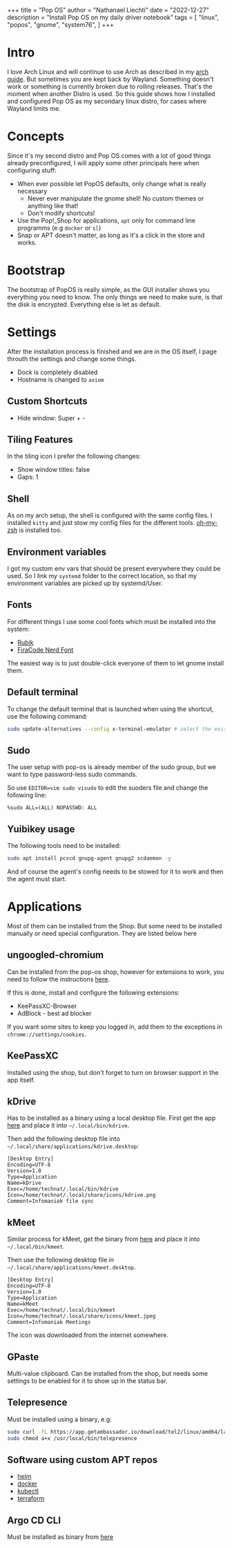 +++
title = "Pop OS"
author = "Nathanael Liechti"
date = "2022-12-27"
description = "Install Pop OS on my daily driver notebook"
tags = [
  "linux",
  "popos",
  "gnome",
  "system76",
]
+++

# Intro

I love Arch Linux and will continue to use Arch as described in my [arch guide](./arch.md). But sometimes you are kept back by Wayland. Something doesn't work or something is currently broken due to rolling releases. That's the moment when another Distro is used. So this guide shows how I installed and configured Pop OS as my secondary linux distro, for cases where Wayland limits me.

# Concepts

Since it's my second distro and Pop OS comes with a lot of good things already preconfigured, I will apply some other principals here when configuring stuff:

- When ever possible let PopOS defaults, only change what is really necessary
  - Never ever manipulate the gnome shell! No custom themes or anything like that!
  - Don't modify shortcuts!
- Use the Pop!_Shop for applications, `apt` only for command line programms (e.g `docker` or `sl`)
- Snap or APT doesn't matter, as long as it's a click in the store and works.

# Bootstrap

The bootstrap of PopOS is really simple, as the GUI installer shows you everything you need to know. The only things we need to make sure, is that the disk is encrypted. Everything else is let as default.

# Settings

After the installation process is finished and we are in the OS itself, I page throuth the settings and change some things.

- Dock is completely disabled
- Hostname is changed to `axiom`

## Custom Shortcuts

- Hide window: Super + -

## Tiling Features

In the tiling icon I prefer the following changes:

- Show window titles: false
- Gaps: 1

## Shell

As on my arch setup, the shell is configured with the same config files. I installed `kitty` and just stow my config files for the different tools. [oh-my-zsh](https://ohmyz.sh/) is installed too.

## Environment variables

I got my custom env vars that should be present everywhere they could be used. So I link my `systemd` folder to the correct location, so that my environment variables are picked up by systemd/User.

## Fonts

For different things I use some cool fonts which must be installed into the system:

- [Rubik](https://www.1001freefonts.com/rubik.font)
- [FiraCode Nerd Font](https://www.nerdfonts.com/font-downloads)

The easiest way is to just double-click everyone of them to let gnome install them.

## Default terminal

To change the default terminal that is launched when using the shortcut, use the following command:

```bash
sudo update-alternatives --config x-terminal-emulator # select the existing number
```

## Sudo

The user setup with pop-os is already member of the sudo group, but we want to type password-less sudo commands.

So use `EDITOR=vim sudo visudo` to edit the suoders file and change the following line:

```
%sudo ALL=(ALL) NOPASSWD: ALL
```

## Yuibikey usage

The following tools need to be installed:

```bash
sudo apt install pcscd gnupg-agent gnupg2 scdaemon -y
```

And of course the agent's config needs to be stowed for it to work and then the agent must start.

# Applications

Most of them can be installed from the Shop. But some need to be installed manually or need special configuration. They are listed below here

## ungoogled-chromium

Can be installed from the pop-os shop, however for extensions to work, you need to follow the instructions [here](https://github.com/NeverDecaf/chromium-web-store).

If this is done, install and configure the following extensions:

- KeePassXC-Browser
- AdBlock - best ad blocker

If you want some sites to keep you logged in, add them to the exceptions in `chrome://settings/cookies`.

## KeePassXC

Installed using the shop, but don't forget to turn on browser support in the app itself.

## kDrive

Has to be installed as a binary using a local desktop file. First get the app [here](https://www.infomaniak.com/en/apps/download-kdrive) and place it into `~/.local/bin/kdrive`.

Then add the following desktop file into `~/.local/share/applications/kdrive.desktop`:

```
[Desktop Entry]
Encoding=UTF-8
Version=1.0
Type=Application
Name=kDrive
Exec=/home/technat/.local/bin/kdrive
Icon=/home/technat/.local/share/icons/kdrive.png
Comment=Infomaniak file sync
```

## kMeet

Similar process for kMeet, get the binary from [here](https://www.infomaniak.com/en/apps/download-kmeet) and place it into `~/.local/bin/kmeet`.

Then use the following desktop file in `~/.local/share/applications/kmeet.desktop`.

```
[Desktop Entry]
Encoding=UTF-8
Version=1.0
Type=Application
Name=kMeet
Exec=/home/technat/.local/bin/kmeet
Icon=/home/technat/.local/share/icons/kmeet.jpeg
Comment=Infomaniak Meetings
```

The icon was downloaded from the internet somewhere.

## GPaste

Multi-value clipboard. Can be installed from the shop, but needs some settings to be enabled for it to show up in the status bar.

## Telepresence

Must be installed using a binary, e.g:

```bash
sudo curl -fL https://app.getambassador.io/download/tel2/linux/amd64/latest/telepresence -o /usr/local/bin/telepresence
sudo chmod a+x /usr/local/bin/telepresence
```

## Software using custom APT repos

- [helm](https://helm.sh/docs/intro/install/#from-apt-debianubuntu)
- [docker](https://docs.docker.com/engine/install/debian/)
- [kubectl](https://kubernetes.io/docs/tasks/tools/install-kubectl-linux/#install-using-native-package-management)
- [terraform](https://developer.hashicorp.com/terraform/tutorials/aws-get-started/install-cli)

## Argo CD CLI

Must be installed as binary from [here](https://argo-cd.readthedocs.io/en/stable/cli_installation/)
